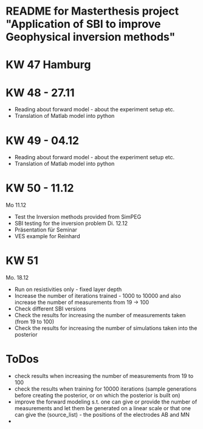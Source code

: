 # README for Masterthesis project "Application of SBI to improve Geophysical inversion methods"

# KW 47 Hamburg

# KW 48 - 27.11
- Reading about forward model - about the experiment setup etc.
- Translation of Matlab model into python

# KW 49 - 04.12
- Reading about forward model - about the experiment setup etc.
- Translation of Matlab model into python

# KW 50 - 11.12
Mo 11.12
- Test the Inversion methods provided from SimPEG
- SBI testing for the inversion problem
Di. 12.12
- Präsentation für Seminar
- VES example for Reinhard


# KW 51
Mo. 18.12
- Run on resistivities only - fixed layer depth
- Increase the number of iterations trained - 1000 to 10000 and also increase the number of measurements from 19 -> 100
- Check different SBI versions 
- Check the results for increasing the number of measurements taken (from 19 to 100)
- Check the results for increasing the number of simulations taken into the posterior



# ToDos
- check results when increasing the number of measurements from 19 to 100
- check the results when training for 10000 iterations (sample generations before creating the posterior, or on which the posterior is built on)
- improve the forward modeling s.t. one can give or provide the number of measurements and let them be generated on a linear scale or that one can give the (source_list) - the positions of the electrodes AB and MN
- 